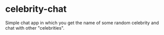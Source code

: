 # celebrity-chat
Simple chat app in which you get the name of some random celebrity and chat with other "celebrities".
